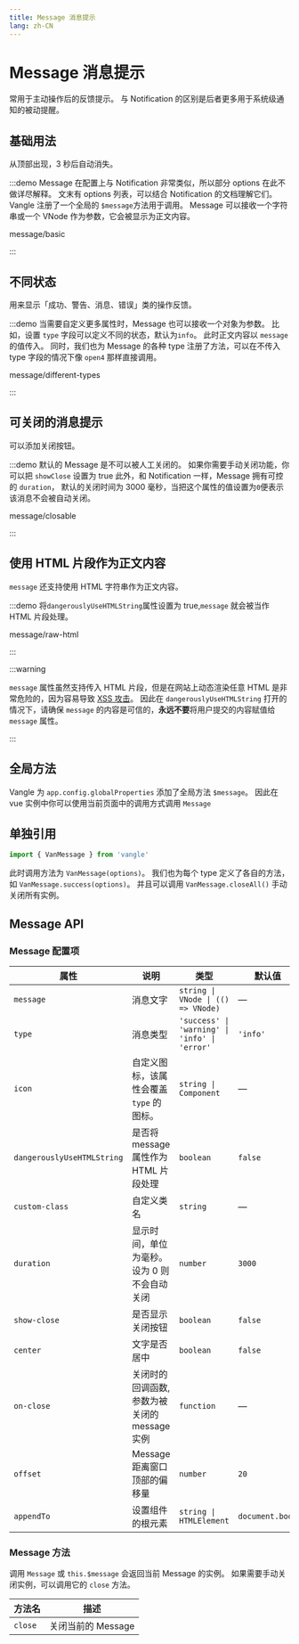 ```yaml
---
title: Message 消息提示
lang: zh-CN
---
```


# Message 消息提示

常用于主动操作后的反馈提示。 与 Notification 的区别是后者更多用于系统级通知的被动提醒。

## 基础用法

从顶部出现，3 秒后自动消失。

:::demo Message 在配置上与 Notification 非常类似，所以部分 options 在此不做详尽解释。 文末有 options 列表，可以结合 Notification 的文档理解它们。 Vangle 注册了一个全局的 `$message`方法用于调用。 Message 可以接收一个字符串或一个 VNode 作为参数，它会被显示为正文内容。

message/basic

:::

## 不同状态

用来显示「成功、警告、消息、错误」类的操作反馈。

:::demo 当需要自定义更多属性时，Message 也可以接收一个对象为参数。 比如，设置 `type` 字段可以定义不同的状态，默认为`info`。 此时正文内容以 `message` 的值传入。 同时，我们也为 Message 的各种 type 注册了方法，可以在不传入 type 字段的情况下像 `open4` 那样直接调用。

message/different-types

:::

## 可关闭的消息提示

可以添加关闭按钮。

:::demo 默认的 Message 是不可以被人工关闭的。 如果你需要手动关闭功能，你可以把 `showClose` 设置为 true 此外，和 Notification 一样，Message 拥有可控的 `duration`， 默认的关闭时间为 3000 毫秒，当把这个属性的值设置为`0`便表示该消息不会被自动关闭。

message/closable

:::

## 使用 HTML 片段作为正文内容

`message` 还支持使用 HTML 字符串作为正文内容。

:::demo 将`dangerouslyUseHTMLString`属性设置为 true,`message` 就会被当作 HTML 片段处理。

message/raw-html

:::

:::warning

`message` 属性虽然支持传入 HTML 片段，但是在网站上动态渲染任意 HTML 是非常危险的，因为容易导致 [XSS 攻击](https://en.wikipedia.org/wiki/Cross-site_scripting)。 因此在 `dangerouslyUseHTMLString` 打开的情况下，请确保 `message` 的内容是可信的，**永远不要**将用户提交的内容赋值给 `message` 属性。

:::

## 全局方法

Vangle 为 `app.config.globalProperties` 添加了全局方法 `$message`。 因此在 vue 实例中你可以使用当前页面中的调用方式调用 `Message`

## 单独引用

```ts
import { VanMessage } from 'vangle'
```

此时调用方法为 `VanMessage(options)`。 我们也为每个 type 定义了各自的方法，如 `VanMessage.success(options)`。 并且可以调用 `VanMessage.closeAll()` 手动关闭所有实例。

## Message API

### Message 配置项

| 属性                         | 说明                           | 类型                                               | 默认值             |
| -------------------------- | ---------------------------- | ------------------------------------------------ | --------------- |
| `message`                  | 消息文字                         | `string \| VNode \| (() => VNode)`          | —               |
| `type`                     | 消息类型                         | `'success' \| 'warning' \| 'info' \| 'error'` | `'info'`        |
| `icon`                     | 自定义图标，该属性会覆盖 `type` 的图标。     | `string \| Component`                           | —               |
| `dangerouslyUseHTMLString` | 是否将 message 属性作为 HTML 片段处理   | `boolean`                                        | `false`         |
| `custom-class`             | 自定义类名                        | `string`                                         | —               |
| `duration`                 | 显示时间，单位为毫秒。 设为 0 则不会自动关闭     | `number`                                         | `3000`          |
| `show-close`               | 是否显示关闭按钮                     | `boolean`                                        | `false`         |
| `center`                   | 文字是否居中                       | `boolean`                                        | `false`         |
| `on-close`                 | 关闭时的回调函数, 参数为被关闭的 message 实例 | `function`                                       | —               |
| `offset`                   | Message 距离窗口顶部的偏移量           | `number`                                         | `20`            |
| `appendTo`                 | 设置组件的根元素                     | `string \| HTMLElement`                         | `document.body` |


### Message 方法

调用 `Message` 或 `this.$message` 会返回当前 Message 的实例。 如果需要手动关闭实例，可以调用它的 `close` 方法。

| 方法名     | 描述            |
| ------- | ------------- |
| `close` | 关闭当前的 Message |